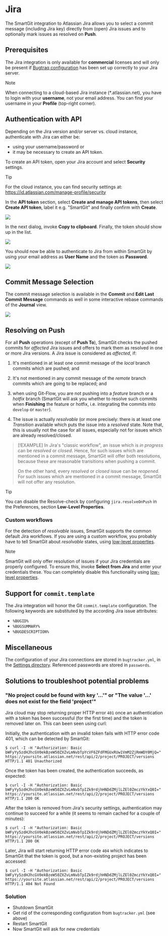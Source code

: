 # Jira

The SmartGit integration to Atlassian Jira allows you to select a commit message (including Jira key) directly from (open) Jira issues and to optionally mark issues as resolved on **Push**.

## Prerequisites

The Jira integration is only available for **commercial** licenses and will only be present if [Bugtraq configuration](../Integrations/Bugtraq-links-to-issue-trackers.md) has been set up correctly to your Jira server.

> [!NOTE]
> When connecting to a cloud-based Jira instance (\*.atlassian.net), you
> have to login with your **username**, not your email address. You can
> find your username in your **Profile** (top-right corner).

## Authentication with API

Depending on the Jira version and/or server vs. cloud instance, authenticate with Jira can either be:

- using your username/password or
- it may be necessary to create an API token.

To create an API token, open your Jira account and select **Security** settings.

> [!TIP]
> For the cloud instance, you can find security settings at:
> <https://id.atlassian.com/manage-profile/security>

In the **API token** section, select **Create and manage API tokens**, then select **Create API token**, label it e.g. "SmartGit" and finally confirm with **Create**.

![](../attachments/53215463/53215465.png)

In the next dialog, invoke **Copy to clipboard**.
Finally, the token should show up in the list.

![](../attachments/53215463/53215466.png)

You should now be able to authenticate to Jira from within SmartGit by using your email address as **User Name** and the token as **Password**.

![](../attachments/53215463/53215464.png)

## Commit Message Selection

The commit message selection is available in the **Commit** and **Edit Last Commit Message** commands as well in some interactive rebase commands of the **Journal** view.

![](../attachments/53215463/53215467.png)

## Resolving on Push

For all **Push** operations (except of **Push To**), SmartGit checks the pushed commits for *affected* Jira issues and offers to mark them as resolved in one or more Jira versions.
A Jira issue is considered as *affected*, if:

1. It's mentioned in at least one commit message of the *local* branch commits which are pushed; and

2. It's not mentioned in any commit message of the *remote* branch commits which are going to be replaced; and

3. when using Git-Flow, you are not pushing into a *feature* branch or a *hotfix* branch (SmartGit will ask you whether to resolve such commits when **Finishing** the feature or hotfix, i.e. integrating the commits into `develop` or `master`).

4. The issue is actually *resolvable* (or more precisely: there is at least one *Transition* available which puts the issue into a *resolved* state. Note that, this is usually not the case for all issues, especially not for issues which are already resolved/closed.

> [!EXAMPLE]
> In Jira's "classic workflow", an issue which is *in progress* can be
> *resolved* or *closed*. Hence, for such issues which are mentioned in a
> commit message, SmartGit will offer both resolutions, because these are
> reasonable transitions when pushing a commit.
>
> On the other hand, every *resolved* or *closed* issue can be *reopened*.
> For such issues which are mentioned in a commit message, SmartGit will
> not offer any resolution.

> [!TIP]
> You can disable the Resolve-check by configuring `jira.resolveOnPush` in the Preferences, section **Low-Level Properties**.

### Custom workflows

For the detection of *resolvable* issues, SmartGit supports the common default Jira workflows. If you are using a custom workflow, you probably have to tell SmartGit about *resolvable* states, using [low-level properties](../GUI/AdvancedSettings/System-Properties.md).

> [!NOTE]
> SmartGit will only offer resolution of issues if your Jira credentials are properly configured.
> To ensure this, invoke **Select from Jira** and enter your credentials these.
> You can completely disable this functionality using [low-level properties](../GUI/AdvancedSettings/System-Properties.md).

## Support for `commit.template`

The Jira integration will honor the Git `commit.template` configuration. The following keywords are substituted by the according Jira issue attributes:

- `%BUGID%`
- `%BUGSUMMARY%`
- `%BUGDESCRIPTION%`

## Miscellaneous

The configuration of your Jira connections are stored in `bugtracker.yml`, in the [Settings directory](../Installation/Installation-and-Files.md). Referenced passwords are stored in `passwords`.

## Solutions to troubleshoot potential problems

### "No project could be found with key '...'" or "The value '...' does not exist for the field 'project'"

Jira cloud may stop returning proper HTTP error `401` once an authentication with a token has been successful (for the first time) and the token is removed later on. This can been seen using curl:

Initially, the authentication with an invalid token fails with HTTP error code 401, which can be detected by SmartGit:

```
$ curl -I -H "Authorization: Basic bWFyYy5zdHJhcGV0ekBzeW50ZXZvLmNvbTpYcVF6ZFdFMGUxRUw1VmM2ZjRmWDY0MjQ=" https://yoursite.atlassian.net/rest/api/2/project/PROJECT/versions
HTTP/1.1 401 Unauthorized
```

Once the token has been created, the authentication succeeds, as expected:

```
$ curl -I -H "Authorization: Basic bWFyYy5zdHJhcGV0ekBzeW50ZXZvLmNvbTpIZk9rdjhHNDdZMjlLZEl0ZmczYkYxQ0I=" https://yoursite.atlassian.net/rest/api/2/project/PROJECT/versions
HTTP/1.1 200 OK
```

After the token is removed from Jira's security settings, authentication may continue to succeed for a while (it seems to remain cached for a couple of minutes):

```
$ curl -I -H "Authorization: Basic bWFyYy5zdHJhcGV0ekBzeW50ZXZvLmNvbTpIZk9rdjhHNDdZMjlLZEl0ZmczYkYxQ0I=" https://yoursite.atlassian.net/rest/api/2/project/PROJECT/versions
HTTP/1.1 200 OK
```

Later, Jira will start returning HTTP error code `404` which indicates to SmartGit that the token is good, but a non-existing project has been accessed:

```
$ curl -I -H "Authorization: Basic bWFyYy5zdHJhcGV0ekBzeW50ZXZvLmNvbTpIZk9rdjhHNDdZMjlLZEl0ZmczYkYxQ0I=" https://yoursite.atlassian.net/rest/api/2/project/PROJECT/versions
HTTP/1.1 404 Not Found
``` 

### Solution

- Shutdown SmartGit
- Get rid of the corresponding configuration from `bugtracker.yml` (see above)
- Restart SmartGit
- Now SmartGit will ask for new credentials
